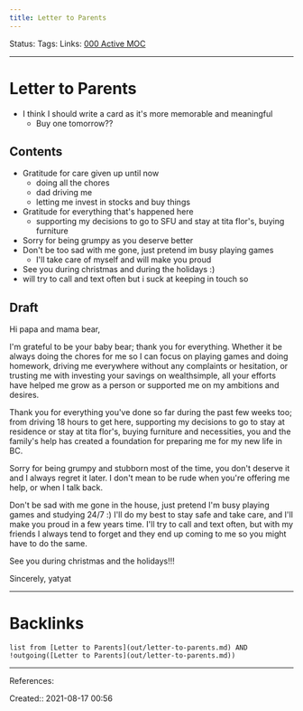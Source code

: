 ```yaml
---
title: Letter to Parents
---
```

Status: 
Tags: 
Links: [000 Active MOC](out/000-active-moc.md)
___
# Letter to Parents
- I think I should write a card as it's more memorable and meaningful
	- Buy one tomorrow??
## Contents
- Gratitude for care given up until now
	- doing all the chores
	- dad driving me
	- letting me invest in stocks and buy things
- Gratitude for everything that's happened here
	- supporting my decisions to go to SFU and stay at tita flor's, buying furniture
- Sorry for being grumpy as you deserve better
- Don't be too sad with me gone, just pretend im busy playing games
	- I'll take care of myself and will make you proud
- See you during christmas and during the holidays :)
- will try to call and text often but i suck at keeping in touch so
## Draft
Hi papa and mama bear,

I'm grateful to be your baby bear; thank you for everything. Whether it be always doing the chores for me so I can focus on playing games and doing homework, driving me everywhere without any complaints or hesitation, or trusting me with investing your savings on wealthsimple, all your efforts have helped me grow as a person or supported me on my ambitions and desires.

Thank you for everything you've done so far during the past few weeks too; from driving 18 hours to get here, supporting my decisions to go to stay at residence or stay at tita flor's, buying furniture and necessities, you and the family's help has created a foundation for preparing me for my new life in BC.

Sorry for being grumpy and stubborn most of the time, you don't deserve it and I always regret it later. I don't mean to be rude when you're offering me help, or when I talk back.

Don't be sad with me gone in the house, just pretend I'm busy playing games and studying 24/7 :) I'll do my best to stay safe and take care, and I'll make you proud in a few years time. I'll try to call and text often, but with my friends I always tend to forget and they end up coming to me so you might have to do the same.

See you during christmas and the holidays!!!

Sincerely,
yatyat
___
# Backlinks
```dataview
list from [Letter to Parents](out/letter-to-parents.md) AND !outgoing([Letter to Parents](out/letter-to-parents.md))
```
___
References:

Created:: 2021-08-17 00:56
